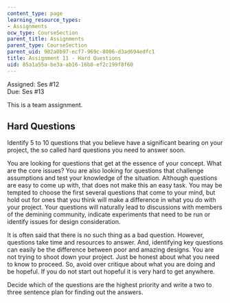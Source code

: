 ```yaml
---
content_type: page
learning_resource_types:
- Assignments
ocw_type: CourseSection
parent_title: Assignments
parent_type: CourseSection
parent_uid: 982a0b97-ecf7-969c-8006-d3ad694edfc1
title: Assignment 11 - Hard Questions
uid: 85a1a55a-be3a-ab16-16b8-ef2c199f8f60
---
```


Assigned: Ses #12  
Due: Ses #13

This is a team assignment.

Hard Questions
--------------

Identify 5 to 10 questions that you believe have a significant bearing on your project, the so called hard questions you need to answer soon.

You are looking for questions that get at the essence of your concept. What are the core issues? You are also looking for questions that challenge assumptions and test your knowledge of the situation. Although questions are easy to come up with, that does not make this an easy task. You may be tempted to choose the first several questions that come to your mind, but hold out for ones that you think will make a difference in what you do with your project. Your questions will naturally lead to discussions with members of the demining community, indicate experiments that need to be run or identify issues for design consideration.

It is often said that there is no such thing as a bad question. However, questions take time and resources to answer. And, identifying key questions can easily be the difference between poor and amazing designs. You are not trying to shoot down your project. Just be honest about what you need to know to proceed. So, avoid over critique about what you are doing and be hopeful. If you do not start out hopeful it is very hard to get anywhere.

Decide which of the questions are the highest priority and write a two to three sentence plan for finding out the answers.
